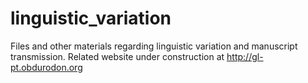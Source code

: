 linguistic_variation
====================

Files and other materials regarding linguistic variation and manuscript transmission. Related website under construction at http://gl-pt.obdurodon.org
